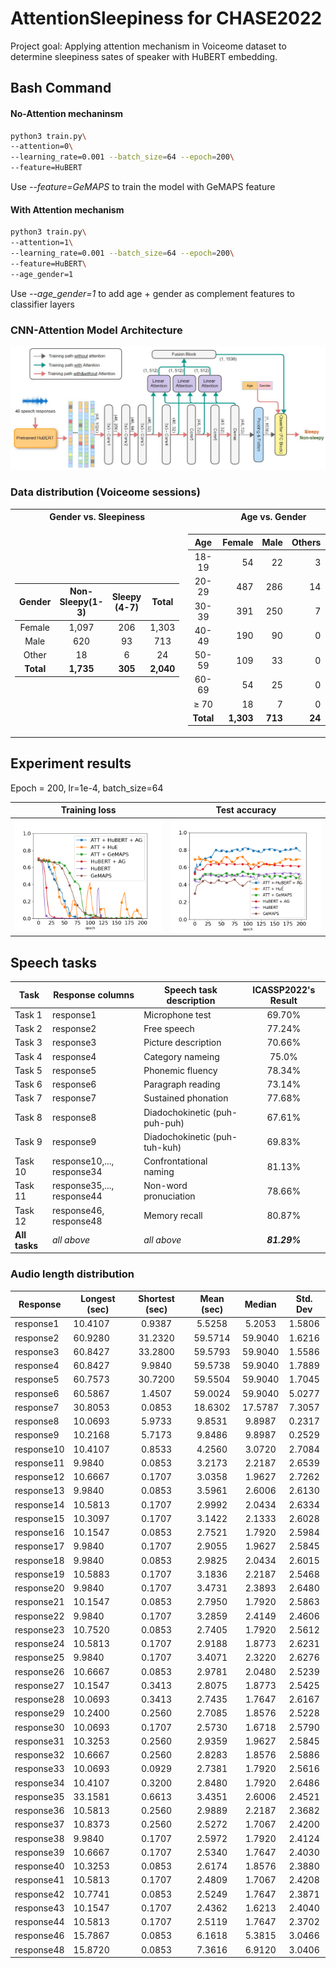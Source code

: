 # AttentionSleepiness for CHASE2022
Project goal:
Applying attention mechanism in Voiceome dataset to determine sleepiness sates of speaker with HuBERT embedding.

## Bash Command
#### No-Attention mechaninsm
```bash
python3 train.py\
--attention=0\
--learning_rate=0.001 --batch_size=64 --epoch=200\
--feature=HuBERT
```
Use *--feature=GeMAPS* to train the model with GeMAPS feature 

#### With Attention mechanism
```bash
python3 train.py\
--attention=1\
--learning_rate=0.001 --batch_size=64 --epoch=200\
--feature=HuBERT\
--age_gender=1
```
Use *--age_gender=1* to add age + gender as complement features to classifier layers  

### CNN-Attention Model Architecture
![](image/model-design3.jpg)

### Data distribution (Voiceome sessions)
<table align="center">
<tr><th>Gender vs. Sleepiness</th><th> Age vs. Gender </th></tr>
<tr><td align="top">

|Gender | Non-Sleepy(1-3) | Sleepy (4-7) | Total|
|:-------:|:-----------------:|:-------------:|:------:|
| Female|     1,097       |      206     |1,303 |
| Male  |     620       |      93     |713 |
| Other  |    18       |     6     | 24 |
| **Total**  |    **1,735**  | **305**     |**2,040**|

</td><td>

|Age |Female | Male | Others | **Total** |
|:---:|---:|---:|---:|---:|
|18-19 | 54| 22 |  3 | **79** |
| 20-29 | 487 | 286 | 14 | **787** |
| 30-39 | 391 | 250 | 7 | **648** |
| 40-49 | 190 | 90 | 0 | **280** |
| 50-59 | 109 | 33 | 0 | **142** |
| 60-69 | 54  | 25 | 0 | **79** |
| ≥ 70| 18 | 7 | 0 | **25** |
| **Total** | **1,303** | **713** | **24** | **2,040**|

</td></tr> </table>

## Experiment results
Epoch = 200, lr=1e-4, batch_size=64

Training loss             |  Test accuracy
:-------------------------:|:-------------------------:
![](image/comparing-training-loss.png)  |  ![](image/comparing-test-accur.png)



## Speech tasks
| Task   | Response columns | Speech task description | ICASSP2022's Result |
| ------ | ---------------- | ------------ |:------------------:|
| Task 1 | response1        | Microphone test | 69.70% |
| Task 2 | response2        | Free speech | 77.24% |
| Task 3 | response3        | Picture description | 70.66% |
| Task 4 | response4        | Category nameing | 75.0% |
| Task 5 | response5        | Phonemic fluency | 78.34% |
| Task 6 | response6        | Paragraph reading | 73.14% |
| Task 7 | response7        | Sustained phonation | 77.68% |
| Task 8 | response8        | Diadochokinetic (puh-puh-puh)| 67.61% |
| Task 9 | response9        | Diadochokinetic (puh-tuh-kuh) | 69.83% |
| Task 10| response10,..., response34 | Confrontational naming | 81.13% |
| Task 11| response35,..., response44| Non-word pronuciation | 78.66% |
| Task 12| response46, response48 | Memory recall | 80.87% |
| **All tasks** | _all above_ | _all above_ | **_81.29%_** |

### Audio length distribution
|Response | Longest (sec) | Shortest (sec) | Mean (sec) | Median | Std. Dev |
|---|---|:---:|:---:|:---:|:---:|
|response1 | 10.4107 | 0.9387 | 5.5258 |5.2053 | 1.5806 |
|response2 | 60.9280 | 31.2320 | 59.5714 |59.9040 | 1.6216 |
|response3 | 60.8427 | 33.2800 | 59.5793 |59.9040 | 1.5586 |
|response4 | 60.8427 | 9.9840 | 59.5738 |59.9040 | 1.7889 |
|response5 | 60.7573 | 30.7200 | 59.5504 |59.9040 | 1.7045 |
|response6 | 60.5867 | 1.4507 | 59.0024 |59.9040 | 5.0277 |
|response7 | 30.8053 | 0.0853 | 18.6302 |17.5787 | 7.3057 |
|response8 | 10.0693 | 5.9733 | 9.8531 |9.8987 | 0.2317 |
|response9 | 10.2168 | 5.7173 | 9.8486 |9.8987 | 0.2529 |
|response10 | 10.4107 | 0.8533 | 4.2560 |3.0720 | 2.7084 |
|response11 | 9.9840 | 0.0853 | 3.2173 |2.2187 | 2.6539 |
|response12 | 10.6667 | 0.1707 | 3.0358 |1.9627 | 2.7262 |
|response13 | 9.9840 | 0.0853 | 3.5961 |2.6006 | 2.6130 |
|response14 | 10.5813 | 0.1707 | 2.9992 |2.0434 | 2.6334 |
|response15 | 10.3097 | 0.1707 | 3.1422 |2.1333 | 2.6028 |
|response16 | 10.1547 | 0.0853 | 2.7521 |1.7920 | 2.5984 |
|response17 | 9.9840 | 0.1707 | 2.9055 |1.9627 | 2.5845 |
|response18 | 9.9840 | 0.0853 | 2.9825 |2.0434 | 2.6015 |
|response19 | 10.5883 | 0.1707 | 3.1836 |2.2187 | 2.5468 |
|response20 | 9.9840 | 0.1707 | 3.4731 |2.3893 | 2.6480 |
|response21 | 10.1547 | 0.0853 | 2.7950 |1.7920 | 2.5863 |
|response22 | 9.9840 | 0.1707 | 3.2859 |2.4149 | 2.4606 |
|response23 | 10.7520 | 0.0853 | 2.7405 |1.7920 | 2.5612 |
|response24 | 10.5813 | 0.1707 | 2.9188 |1.8773 | 2.6231 |
|response25 | 9.9840 | 0.1707 | 3.4071 |2.3220 | 2.6276 |
|response26 | 10.6667 | 0.0853 | 2.9781 |2.0480 | 2.5239 |
|response27 | 10.1547 | 0.3413 | 2.8075 |1.8773 | 2.5425 |
|response28 | 10.0693 | 0.3413 | 2.7435 |1.7647 | 2.6167 |
|response29 | 10.2400 | 0.2560 | 2.7085 |1.8576 | 2.5228 |
|response30 | 10.0693 | 0.1707 | 2.5730 |1.6718 | 2.5790 |
|response31 | 10.3253 | 0.2560 | 2.9359 |1.9627 | 2.5845 |
|response32 | 10.6667 | 0.2560 | 2.8283 |1.8576 | 2.5886 |
|response33 | 10.0693 | 0.0929 | 2.7381 |1.7920 | 2.5616 |
|response34 | 10.4107 | 0.3200 | 2.8480 |1.7920 | 2.6486 |
|response35 | 33.1581 | 0.6613 | 3.4351 |2.6006 | 2.4521 |
|response36 | 10.5813 | 0.2560 | 2.9889 |2.2187 | 2.3682 |
|response37 | 10.8373 | 0.2560 | 2.5272 |1.7067 | 2.4200 |
|response38 | 9.9840 | 0.1707 | 2.5972 |1.7920 | 2.4124 |
|response39 | 10.6667 | 0.1707 | 2.5340 |1.7647 | 2.4030 |
|response40 | 10.3253 | 0.0853 | 2.6174 |1.8576 | 2.3880 |
|response41 | 10.5813 | 0.1707 | 2.4809 |1.7067 | 2.4208 |
|response42 | 10.7741 | 0.0853 | 2.5249 |1.7647 | 2.3871 |
|response43 | 10.1547 | 0.1707 | 2.4362 |1.6213 | 2.4040 |
|response44 | 10.5813 | 0.1707 | 2.5119 |1.7647 | 2.3702 |
|response46 | 15.7867 | 0.0853 | 6.1618 |5.3815 | 3.0466 |
|response48 | 15.8720 | 0.0853 | 7.3616 |6.9120 | 3.0406 |
